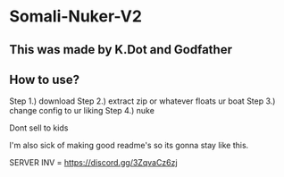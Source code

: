 # Somali-Nuker-V2

## This was made by K.Dot and Godfather

## How to use?

Step 1.) download
Step 2.) extract zip or whatever floats ur boat
Step 3.) change config to ur liking
Step 4.) nuke

Dont sell to kids

I'm also sick of making good readme's so its gonna stay like this.

SERVER INV = https://discord.gg/3ZqvaCz6zj
